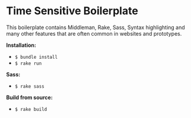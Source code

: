 # Time Sensitive Boilerplate

This boilerplate contains Middleman, Rake, Sass, Syntax highlighting and many other features that are often common in websites and prototypes.

**Installation:**

- `$ bundle install`
- `$ rake run`

**Sass:**

- `$ rake sass`

**Build from source:**

- `$ rake build`

